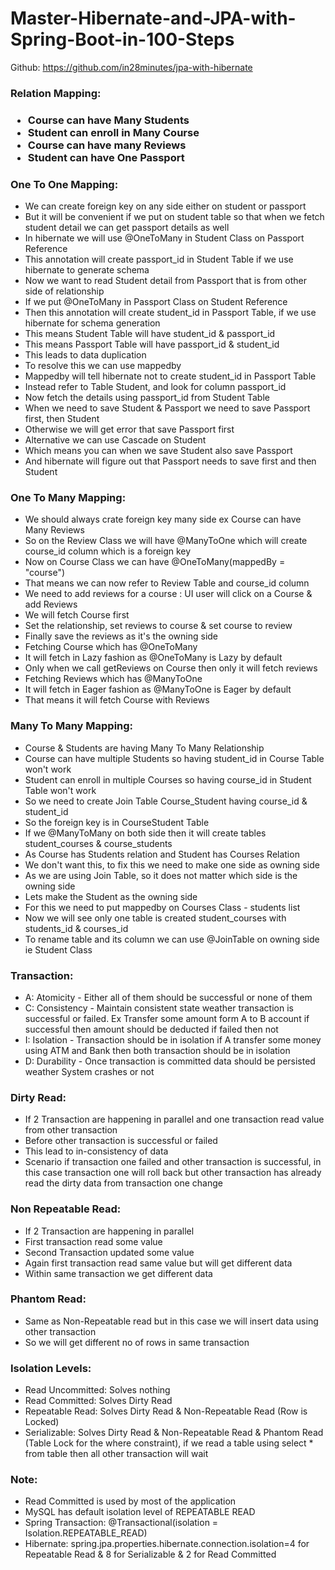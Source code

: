 # Master-Hibernate-and-JPA-with-Spring-Boot-in-100-Steps

Github: https://github.com/in28minutes/jpa-with-hibernate

<h3>Relation Mapping: <h3>
<ul>
    <li>Course can have Many Students</li>
    <li>Student can enroll in Many Course</li>
    <li>Course can have many Reviews</li>
    <li>Student can have One Passport</li>
</ul>

<h3>One To One Mapping: </h3>
<ul>
    <li>We can create foreign key on any side either on student or passport</li>
    <li>But it will be convenient if we put on student table so that when we fetch student detail we can get passport details as well</li>
    <li>In hibernate we will use @OneToMany in Student Class on Passport Reference</li>
    <li>This annotation will create passport_id in Student Table if we use hibernate to generate schema</li>
    <li>Now we want to read Student detail from Passport that is from other side of relationship</li>
    <li>If we put @OneToMany in Passport Class on Student Reference</li>
    <li>Then this annotation will create student_id in Passport Table, if we use hibernate for schema generation</li>
    <li>This means Student Table will have student_id & passport_id</li>
    <li>This means Passport Table will have passport_id & student_id</li>
    <li>This leads to data duplication</li>
    <li>To resolve this we can use mappedby</li>
    <li>Mappedby will tell hibernate not to create student_id in Passport Table</li>
    <li>Instead refer to Table Student, and look for column passport_id</li>
    <li>Now fetch the details using passport_id from Student Table</li>
    <li>When we need to save Student & Passport we need to save Passport first, then Student</li>
    <li>Otherwise we will get error that save Passport first</li>
    <li>Alternative we can use Cascade on Student</li>
    <li>Which means you can when we save Student also save Passport</li>
    <li>And hibernate will figure out that Passport needs to save first and then Student</li>
</ul>

<h3>One To Many Mapping: </h3>
<ul>
    <li>We should always crate foreign key many side ex Course can have Many Reviews</li>
    <li>So on the Review Class we will have @ManyToOne which will create course_id column which is a foreign key</li>
    <li>Now on Course Class we can have @OneToMany(mappedBy = "course")</li>
    <li>That means we can now refer to Review Table and course_id column</li>
    <li>We need to add reviews for a course : UI user will click on a Course & add Reviews</li>
    <li>We will fetch Course first</li>
    <li>Set the relationship, set reviews to course & set course to review</li>
    <li>Finally save the reviews as it's the owning side</li>
    <li>Fetching Course which has @OneToMany</li>
	<li> It will fetch in Lazy fashion as @OneToMany is Lazy by default</li>
	<li> Only when we call getReviews on Course then only it will fetch reviews</li>
	<li> Fetching Reviews which has @ManyToOne</li>
	<li> It will fetch in Eager fashion as @ManyToOne is Eager by default</li>
	<li> That means it will fetch Course with Reviews</li>
</ul>


<h3>Many To Many Mapping: </h3>
<ul>
    <li>Course & Students are having Many To Many Relationship</li>
    <li>Course can have multiple Students so having student_id in Course Table won't work</li>
    <li>Student can enroll in multiple Courses so having course_id in Student Table won't work</li>
    <li>So we need to create Join Table Course_Student having course_id & student_id</li>
    <li>So the foreign key is in CourseStudent Table</li>
    <li>If we @ManyToMany on both side then it will create tables student_courses & course_students</li>
    <li>As Course has Students relation and Student has Courses Relation</li>
    <li>We don't want this, to fix this we need to make one side as owning side</li>
    <li>As we are using Join Table, so it does not matter which side is the owning side</li>
    <li>Lets make the Student as the owning side</li>
    <li>For this we need to put mappedby on Courses Class - students list</li>
    <li>Now we will see only one table is created student_courses with students_id & courses_id</li>
    <li>To rename table and its column we can use @JoinTable on owning side ie Student Class</li>
</ul>


<h3>Transaction: </h3>
<ul>
    <li>A: Atomicity - Either all of them should be successful or none of them</li>
    <li>C: Consistency -  Maintain consistent state weather transaction is successful or failed. Ex Transfer some amount form A to B account if successful then amount should be deducted if failed then not</li>
    <li>I: Isolation - Transaction should be in isolation if A transfer some money using ATM and Bank then both transaction should be in isolation </li>
    <li>D: Durability - Once transaction is committed data should be persisted weather System crashes or not</li>
</ul>

<h3>Dirty Read: </h3>
<ul>
    <li>If 2 Transaction are happening in parallel and one transaction read value from other transaction</li>
    <li>Before other transaction is successful or failed</li>
    <li>This lead to in-consistency of data</li>
    <li>Scenario if transaction one failed and other transaction is successful, in this case transaction one will roll back but other transaction has already read the dirty data from transaction one change</li>
</ul>

<h3>Non Repeatable Read: </h3> 
<ul>
    <li>If 2 Transaction are happening in parallel</li>
    <li>First transaction read some value</li>
    <li>Second Transaction updated some value</li>
    <li>Again first transaction read same value but will get different data</li>
    <li>Within same transaction we get different data</li>
</ul>


<h3>Phantom Read: </h3>
<ul>
    <li>Same as Non-Repeatable read but in this case we will insert data using other transaction</li>
    <li>So we will get different no of rows in same transaction</li>
</ul>


<h3>Isolation Levels: </h3>
<ul>
    <li>Read Uncommitted: Solves nothing </li>
    <li>Read Committed: Solves Dirty Read </li>
    <li>Repeatable Read: Solves Dirty Read & Non-Repeatable Read (Row is Locked)</li>
    <li>Serializable: Solves Dirty Read & Non-Repeatable Read & Phantom Read (Table Lock for the where constraint), if we read a table using select * from table then all other transaction will wait</li>
</ul>

<h3>Note: </h3>
<ul>
    <li>Read Committed is used by most of the application</li>
    <li>MySQL has default isolation level of REPEATABLE READ</li>
    <li>Spring Transaction: @Transactional(isolation = Isolation.REPEATABLE_READ)</li>
    <li>Hibernate: spring.jpa.properties.hibernate.connection.isolation=4 for Repeatable Read & 8 for Serializable & 2 for Read Committed</li>
</ul>



